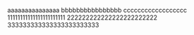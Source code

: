 aaaaaaaaaaaaaaa
bbbbbbbbbbbbbbbb
cccccccccccccccccc
11111111111111111111111
222222222222222222222222
333333333333333333333333
